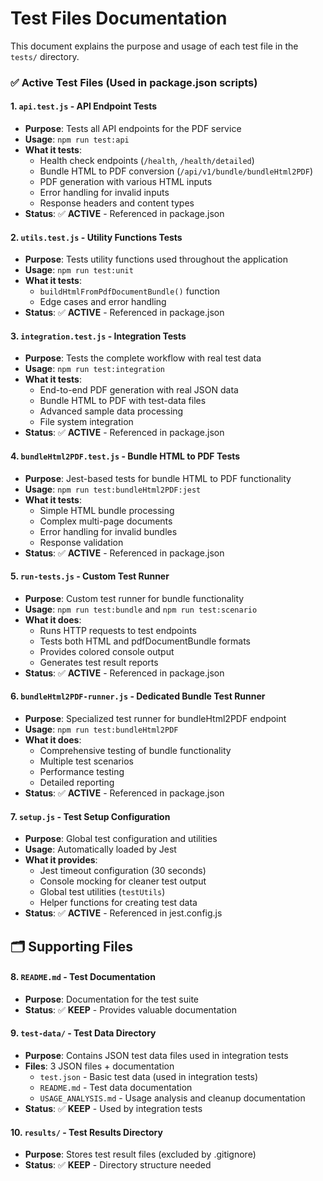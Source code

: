 # Test Files Documentation

This document explains the purpose and usage of each test file in the `tests/` directory.

### ✅ **Active Test Files (Used in package.json scripts)**

#### 1. `api.test.js` - **API Endpoint Tests**

- **Purpose**: Tests all API endpoints for the PDF service
- **Usage**: `npm run test:api`
- **What it tests**:
  - Health check endpoints (`/health`, `/health/detailed`)
  - Bundle HTML to PDF conversion (`/api/v1/bundle/bundleHtml2PDF`)
  - PDF generation with various HTML inputs
  - Error handling for invalid inputs
  - Response headers and content types
- **Status**: ✅ **ACTIVE** - Referenced in package.json

#### 2. `utils.test.js` - **Utility Functions Tests**

- **Purpose**: Tests utility functions used throughout the application
- **Usage**: `npm run test:unit`
- **What it tests**:
  - `buildHtmlFromPdfDocumentBundle()` function
  - Edge cases and error handling
- **Status**: ✅ **ACTIVE** - Referenced in package.json

#### 3. `integration.test.js` - **Integration Tests**

- **Purpose**: Tests the complete workflow with real test data
- **Usage**: `npm run test:integration`
- **What it tests**:
  - End-to-end PDF generation with real JSON data
  - Bundle HTML to PDF with test-data files
  - Advanced sample data processing
  - File system integration
- **Status**: ✅ **ACTIVE** - Referenced in package.json

#### 4. `bundleHtml2PDF.test.js` - **Bundle HTML to PDF Tests**

- **Purpose**: Jest-based tests for bundle HTML to PDF functionality
- **Usage**: `npm run test:bundleHtml2PDF:jest`
- **What it tests**:
  - Simple HTML bundle processing
  - Complex multi-page documents
  - Error handling for invalid bundles
  - Response validation
- **Status**: ✅ **ACTIVE** - Referenced in package.json

#### 5. `run-tests.js` - **Custom Test Runner**

- **Purpose**: Custom test runner for bundle functionality
- **Usage**: `npm run test:bundle` and `npm run test:scenario`
- **What it does**:
  - Runs HTTP requests to test endpoints
  - Tests both HTML and pdfDocumentBundle formats
  - Provides colored console output
  - Generates test result reports
- **Status**: ✅ **ACTIVE** - Referenced in package.json

#### 6. `bundleHtml2PDF-runner.js` - **Dedicated Bundle Test Runner**

- **Purpose**: Specialized test runner for bundleHtml2PDF endpoint
- **Usage**: `npm run test:bundleHtml2PDF`
- **What it does**:
  - Comprehensive testing of bundle functionality
  - Multiple test scenarios
  - Performance testing
  - Detailed reporting
- **Status**: ✅ **ACTIVE** - Referenced in package.json

#### 7. `setup.js` - **Test Setup Configuration**

- **Purpose**: Global test configuration and utilities
- **Usage**: Automatically loaded by Jest
- **What it provides**:
  - Jest timeout configuration (30 seconds)
  - Console mocking for cleaner test output
  - Global test utilities (`testUtils`)
  - Helper functions for creating test data
- **Status**: ✅ **ACTIVE** - Referenced in jest.config.js

## 🗂️ **Supporting Files**

#### 8. `README.md` - **Test Documentation**

- **Purpose**: Documentation for the test suite
- **Status**: ✅ **KEEP** - Provides valuable documentation

#### 9. `test-data/` - **Test Data Directory**

- **Purpose**: Contains JSON test data files used in integration tests
- **Files**: 3 JSON files + documentation
  - `test.json` - Basic test data (used in integration tests)
  - `README.md` - Test data documentation
  - `USAGE_ANALYSIS.md` - Usage analysis and cleanup documentation
- **Status**: ✅ **KEEP** - Used by integration tests

#### 10. `results/` - **Test Results Directory**

- **Purpose**: Stores test result files (excluded by .gitignore)
- **Status**: ✅ **KEEP** - Directory structure needed
